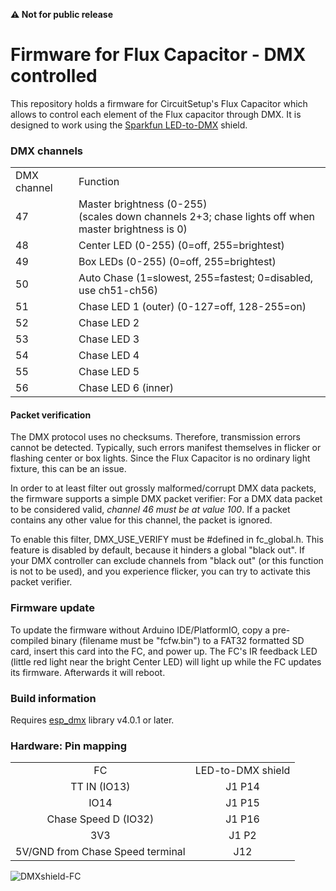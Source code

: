 **&#9888; Not for public release**

# Firmware for Flux Capacitor - DMX controlled

This repository holds a firmware for CircuitSetup's Flux Capacitor which allows to control each element of the Flux capacitor through DMX. It is designed to work using the [Sparkfun LED-to-DMX](https://www.sparkfun.com/products/15110) shield.

### DMX channels

<table>
    <tr><td>DMX channel</td><td>Function</td></tr>
    <tr><td>47</td><td>Master brightness (0-255)<br>(scales down channels 2+3; chase lights off when master brightness is 0)</td></tr>
    <tr><td>48</td><td>Center LED (0-255) (0=off, 255=brightest)</td></tr>
    <tr><td>49</td><td>Box LEDs   (0-255) (0=off, 255=brightest)</td></tr>
    <tr><td>50</td><td>Auto Chase (1=slowest, 255=fastest; 0=disabled, use ch51-ch56)</tr>
    <tr><td>51</td><td>Chase LED 1 (outer) (0-127=off, 128-255=on)</td></tr>
    <tr><td>52</td><td>Chase LED 2</td></tr>
    <tr><td>53</td><td>Chase LED 3</td></tr>
    <tr><td>54</td><td>Chase LED 4</td></tr>
    <tr><td>55</td><td>Chase LED 5</td></tr>
    <tr><td>56</td><td>Chase LED 6 (inner)</td></tr>
</table>

#### Packet verification

The DMX protocol uses no checksums. Therefore, transmission errors cannot be detected. Typically, such errors manifest themselves in flicker or flashing center or box lights. Since the Flux Capacitor is no ordinary light fixture, this can be an issue.

In order to at least filter out grossly malformed/corrupt DMX data packets, the firmware supports a simple DMX packet verifier: For a DMX data packet to be considered valid, _channel 46 must be at value 100_. If a packet contains any other value for this channel, the packet is ignored. 

To enable this filter, DMX_USE_VERIFY must be #defined in fc_global.h. This feature is disabled by default, because it hinders a global "black out". If your DMX controller can exclude channels from "black out" (or this function is not to be used), and you experience flicker, you can try to activate this packet verifier.

### Firmware update

To update the firmware without Arduino IDE/PlatformIO, copy a pre-compiled binary (filename must be "fcfw.bin") to a FAT32 formatted SD card, insert this card into the FC, and power up. The FC's IR feedback LED (little red light near the bright Center LED) will light up while the FC updates its firmware. Afterwards it will reboot.

### Build information

Requires [esp_dmx](https://github.com/someweisguy/esp_dmx) library v4.0.1 or later.

### Hardware: Pin mapping

<table>
    <tr>
     <td align="center">FC</td><td align="center">LED-to-DMX shield</td>
    </tr>
    <tr>
     <td align="center">TT IN (IO13)</a></td>
     <td align="center">J1 P14</td>
    </tr>
    <tr>
     <td align="center">IO14</td>
     <td align="center">J1 P15</td>
    </tr>
    <tr>
     <td align="center">Chase Speed D (IO32)</td>
     <td align="center">J1 P16</td>
    </tr>
  <tr>
     <td align="center">3V3</td>
     <td align="center">J1 P2</td>
    </tr>
  <tr>
     <td align="center">5V/GND from Chase Speed terminal</td>
     <td align="center">J12</td>
    </tr>
</table>

![DMXshield-FC](https://github.com/realA10001986/Flux-Capacitor-DMX/assets/76924199/42a24886-844a-4759-99c5-fcde2d7d13cb)


